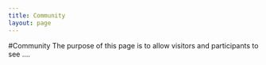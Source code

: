 ```yaml
---
title: Community
layout: page
---
```

#Community
The purpose of this page is to allow visitors and participants to see .... 

